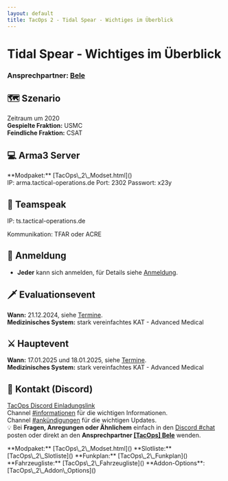```yaml
---
layout: default
title: TacOps 2 - Tidal Spear - Wichtiges im Überblick
---
```


# Tidal Spear - Wichtiges im Überblick

### Ansprechpartner: [Bele](https://discordapp.com/users/chibi_mochizuki/)

## 🗺️ Szenario   
Zeitraum um 2020  
**Gespielte Fraktion:** USMC  
**Feindliche Fraktion:** CSAT  

## 💻 Arma3 Server   
<div markdown="1" class="hidden">
**Modpaket:** [TacOps\_2\_Modset.html]()  
</div>
IP: arma.tactical-operations.de  
Port: 2302  
Passwort: x23y  

## 🎤 Teamspeak  
IP: ts.tactical-operations.de  
<div markdown="1" class="hidden">
Kommunikation: TFAR oder ACRE  
</div>

## 🎫 Anmeldung
* **Jeder** kann sich anmelden, für Details siehe [Anmeldung](./enrolment.html).

## 🗡️ Evaluationsevent
**Wann:** 21.12.2024, siehe [Termine](./schedule.html).  
**Medizinisches System:** stark vereinfachtes KAT \- Advanced Medical  

## ⚔️ Hauptevent
**Wann:** 17.01.2025 und 18.01.2025, siehe [Termine](./schedule.html).   
**Medizinisches System:** stark vereinfachtes KAT \- Advanced Medical 

## 📃 Kontakt (Discord)  
[TacOps Discord Einladungslink](https://discord.gg/ZftQWwF8Cy)  
Channel [\#informationen](https://discord.com/channels/1230998538926952578/1294985131349508137) für die wichtigen Informationen.  
Channel [\#ankündigungen](https://discord.com/channels/1230998538926952578/1231001411307704360) für die wichtigen Updates.  
💡 Bei **Fragen, Anregungen oder Ähnlichem** einfach in den [Discord \#chat](https://discord.com/channels/1230998538926952578/1230998539388190792) posten oder direkt an den **Ansprechpartner [[TacOps] Bele](https://discordapp.com/users/chibi_mochizuki/)** wenden.

<div markdown="1" class="hidden">
**Modpaket:** [TacOps\_2\_Modset.html]()  
**Slotliste:** [TacOps\_2\_Slotliste]()   
**Funkplan:** [TacOps\_2\_Funkplan]()   
**Fahrzeugliste:** [TacOps\_2\_Fahrzeugliste]()   
**Addon-Options**: [TacOps\_2\_Addon\_Options]()   
</div>
